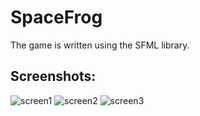# SpaceFrog
The game is written using the SFML library.  

## Screenshots:
![screen1](https://imageup.ru/img40/3940385/1.jpg?nc "screenshot1")
![screen2](https://imageup.ru/img292/3940389/2.jpg?nc "screenshot2")
![screen3](https://imageup.ru/img28/3940390/3.jpg?nc "screenshot3")
